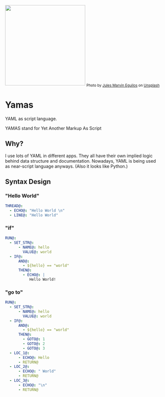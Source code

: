 <img src="https://user-images.githubusercontent.com/4682613/222035515-8ff9e540-aa55-48a2-8208-48f7699233aa.jpg" width="260" />
<sub>
Photo by <a href="https://unsplash.com/@jmeguilos?utm_source=unsplash&utm_medium=referral&utm_content=creditCopyText">Jules Marvin Eguilos</a> on <a href="https://unsplash.com/photos/O3oQg9CPy1k?utm_source=unsplash&utm_medium=referral&utm_content=creditCopyText">Unsplash</a>
</sub>

# Yamas
YAML as script language.

YAMAS stand for Yet Another Markup As Script

## Why?

I use lots of YAML in different apps. They all have their own implied logic behind data structure and documentation. Nowadays, YAML is being used as near-script language anyways. (Also it looks like Python.)


## Syntax Design

### "Hello World"

```yaml
THREAD@:
  - ECHO@: "Hello World \n"
  - LINE@: "Hello World"
```

### "if"

```yaml
RUN@:
  - SET_STR@:
      - NAME@: hello
        VALUE@: world
  - IF@:
      AND@:
        - ${hello} == "world"
      THEN@:
        - ECHO@: |
           Hello World! 
```

### "go to"

```yaml
RUN@:
  - SET_STR@:
      - NAME@: hello
        VALUE@: world
  - IF@:
      AND@:
        - ${hello} == "world"
      THEN@:
        - GOTO@: 1
        - GOTO@: 2
        - GOTO@: 3
  - LOC_1@:
      - ECHO@: Hello
      - RETURN@
  - LOC_2@:
      - ECHO@: " World"
      - RETURN@
  - LOC_3@:
      - ECHO@: "\n"
      - RETURN@

```
